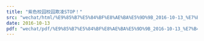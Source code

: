 ```yaml
---
title: "紫色校园校园欺凌STOP！"
src: "wechat/html/%E9%85%B7%E5%84%BF%E8%AE%BA%E5%9D%9B_2016-10-13_%E7%B4%AB%E8%89%B2%E6%A0%A1%E5%9B%AD%E6%A0%A1%E5%9B%AD%E6%AC%BA%E5%87%8CSTOP%EF%BC%81.html"
date: 2016-10-13
pdf: "wechat/pdf/%E9%85%B7%E5%84%BF%E8%AE%BA%E5%9D%9B_2016-10-13_%E7%B4%AB%E8%89%B2%E6%A0%A1%E5%9B%AD%E6%A0%A1%E5%9B%AD%E6%AC%BA%E5%87%8CSTOP%EF%BC%81.pdf"
---
```

